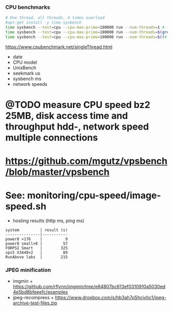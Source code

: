 ### CPU benchmarks

```bash
# One thread, all threads, 4 times overload
#apt-get install -y time sysbench
time sysbench --test=cpu --cpu-max-prime=100000 run --num-threads=1 #--max-requests=1000
time sysbench --test=cpu --cpu-max-prime=100000 run --num-threads=$(grep -c "^processor" /proc/cpuinfo)
time sysbench --test=cpu --cpu-max-prime=100000 run --num-threads=$((4 * $(grep -c "^processor" /proc/cpuinfo)))
```

https://www.cpubenchmark.net/singleThread.html
- date
- CPU model
- UnixBench
- seekmark us
- sysbench ms
- network speeds

# @TODO measure CPU speed bz2 25MB, disk access time and throughput hdd-, network speed multiple connections
# https://github.com/mgutz/vpsbench/blob/master/vpsbench
# See: monitoring/cpu-speed/image-speed.sh

- hosting results (http ms, ping ms)

```
system         | result (s)
---------------|-----------
power8 ×176    |          9
power8 small×8 |         57
FORPSI Smart   |        325
vps5 X3440×2   |         89
RunAbove labs  |        215
```


### JPEG minification

- imgmin + https://github.com/rflynn/imgmin/tree/e64807bc613ef0310910a5030ed4e5bd8bfeeefc/examples
- jpeg-recompress + https://www.dropbox.com/s/hb3ah7p5hcjvhc1/jpeg-archive-test-files.zip
